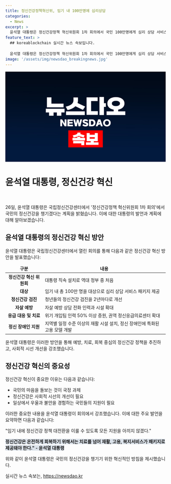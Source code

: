 ```yaml
---
title: 정신건강정책혁신위, 임기 내 100만명에 심리상담
categories:
  - News
excerpt: >
  윤석열 대통령은 정신건강정책 혁신위원회 1차 회의에서 국민 100만명에게 심리 상담 서비스 패키지를 제공하는 등 임기 내 정신건강을 챙길 약속했다. 대통령은 한반도에 사람이 산 이래 가장 풍요로운 시대임에도 많은 국민이 불행하다고 느끼고, 이를 해결하기 위해 정신건강정책을 대전환할 것을 약속했다. 또한 정신건강 검진 주기를 단축하고, 응급 대응과 치료를 확대하는 등 다양한 정책을 발표했다. 뿐만 아니라 재활 및 고용 서비스 제공, 사회적 시선 개선 등을 통해 정신건강에 대한 사회적 시선을 변화시키고자 했다.
feature_text: >
  ## koreablockchain 실시간 뉴스 속보입니다.

  윤석열 대통령은 정신건강정책 혁신위원회 1차 회의에서 국민 100만명에게 심리 상담 서비스 패키지를 제공하는 등 임기 내 정신건강을 챙길 약속했다. 대통령은 한반도에 사람이 산 이래 가장 풍요로운 시대임에도 많은 국민이 불행하다고 느끼고, 이를 해결하기 위해 정신건강정책을 대전환할 것을 약속했다. 또한 정신건강 검진 주기를 단축하고, 응급 대응과 치료를 확대하는 등 다양한 정책을 발표했다. 뿐만 아니라 재활 및 고용 서비스 제공, 사회적 시선 개선 등을 통해 정신건강에 대한 사회적 시선을 변화시키고자 했다.
image: '/assets/img/newsdao_breakingnews.jpg'
---
```


<p><img src="/assets/img/newsdao_breakingnews.jpg" alt="koreablockchain 속보" /></p>

<h1 data-ke-size="size26">윤석열 대통령, 정신건강 혁신</h1>

<p data-ke-size="size16">&nbsp;</p>

<p data-ke-size="size16">26일, 윤석열 대통령은 국립정신건강센터에서 '정신건강정책 혁신위원회 1차 회의'에서 국민의 정신건강을 챙기겠다는 계획을 밝혔습니다. 이에 대한 대통령의 발언과 계획에 대해 알아보겠습니다.</p>

<h2 data-ke-size="size26">윤석열 대통령의 정신건강 혁신 방안</h2>

<p data-ke-size="size16">윤석열 대통령은 국립정신건강센터에서 열린 회의를 통해 다음과 같은 정신건강 혁신 방안을 발표했습니다:</p>

<table>
<thead>
<tr>
<td style="text-align: center; height: 17px;"><b>구분</b></td>
<td style="text-align: center; height: 17px;"><b>내용</b></td>
</tr>
</thead>
<tbody>
<tr>
<td style="text-align: center; height: 17px;"><b>정신건강 혁신 위원회</b></td>
<td>대통령 직속 설치로 역대 정부 중 처음</td>
</tr>
<tr>
<td style="text-align: center; height: 17px;"><b>대상</b></td>
<td>임기 내 총 100만 명을 대상으로 심리 상담 서비스 패키지 제공</td>
</tr>
<tr>
<td style="text-align: center; height: 17px;"><b>정신건강 검진</b></td>
<td>청년들의 정신건강 검진을 2년마다로 개선</td>
</tr>
<tr>
<td style="text-align: center; height: 17px;"><b>자살 예방</b></td>
<td>자살 예방 상담 전화 인력과 시설 확대</td>
</tr>
<tr>
<td style="text-align: center; height: 17px;"><b>응급 대응 및 치료</b></td>
<td>위기 개입팀 인력 50% 이상 증원, 권역 정신응급의료센터 확대</td>
</tr>
<tr>
<td style="text-align: center; height: 17px;"><b>정신 장애인 지원</b></td>
<td>지역별 일정 수준 이상의 재활 시설 설치, 정신 장애인에 특화된 고용 모델 개발</td>
</tr>
</tbody>
</table>

<p data-ke-size="size16">윤석열 대통령은 이러한 방안을 통해 예방, 치료, 회복 중심의 정신건강 정책을 추진하고, 사회적 시선 개선을 강조했습니다.</p>

<h2 data-ke-size="size26">정신건강 혁신의 중요성</h2>

<p data-ke-size="size16">정신건강 혁신이 중요한 이유는 다음과 같습니다:</p>

<ul>
<li>국민의 마음을 돌보는 것이 국정 과제</li>
<li>정신건강은 사회적 시선의 개선이 필요</li>
<li>일상에서 우울과 불안을 경험하는 국민들의 지원이 필요</li>
</ul>

<p data-ke-size="size16">이러한 중요한 내용을 윤석열 대통령이 회의에서 강조했습니다. 이에 대한 주요 발언을 요약하면 다음과 같습니다:</p>

<p data-ke-size="size16">"임기 내에 정신건강 정책 대전환을 이룰 수 있도록 모든 지원을 아끼지 않겠다."</p>

<p data-ke-size="size16"><b><span style="background-color: #21538527;">정신건강은 온전하게 회복하기 위해서는 치료를 넘어 재활, 고용, 복지서비스가 패키지로 제공돼야 한다." - 윤석열 대통령</span></b></p>

<p data-ke-size="size16">위와 같이 윤석열 대통령은 국민의 정신건강을 챙기기 위한 혁신적인 방침을 제시했습니다.</p>
실시간 뉴스 속보는, <a href="https://newsdao.kr" rel="dofollow">https://newsdao.kr</a>


